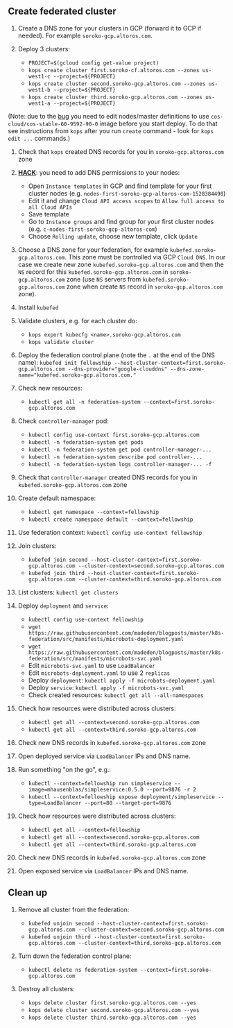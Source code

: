 ## Create federated cluster

1. Create a DNS zone for your clusters in GCP (forward it to GCP if needed). For example `soroko-gcp.altoros.com`.

1. Deploy 3 clusters:
    * `PROJECT=$(gcloud config get-value project)`
    * `kops create cluster first.soroko-cf.altoros.com --zones us-west1-c --project=${PROJECT}`
    * `kops create cluster second.soroko-gcp.altoros.com --zones us-west1-b --project=${PROJECT}`
    * `kops create cluster third.soroko-gcp.altoros.com --zones us-west1-a --project=${PROJECT}`

(Note: due to the [bug](https://github.com/kubernetes/kops/issues/5281) you need to edit nodes/master definitions to use `cos-cloud/cos-stable-60-9592-90-0` image before you start deploy. To do that see instructions from `kops` after you run `create` command  - look for `kops edit ...` commands.)

1. Check that `kops` created DNS records for you in `soroko-gcp.altoros.com` zone

1. [**HACK**](https://github.com/kubernetes/kops/issues/5295): you need to add DNS permissions to your nodes:
   * Open `Instance templates` in GCP and find template for your first cluster nodes (e.g. `nodes-first-soroko-gcp-altoros-com-1528384498`)
   * Edit it and change `Cloud API access scopes` to `Allow full access to all Cloud APIs`
   * Save template
   * Go to `Instance groups` and find group for your first cluster nodes (e.g. `c-nodes-first-soroko-gcp-altoros-com`)
   * Choose `Rolling update`, choose new template, click `Update`

1. Choose a DNS zone for your federation, for example `kubefed.soroko-gcp.altoros.com`. This zone must be controlled via GCP `Cloud DNS`. In our case we create new zone `kubefed.soroko-gcp.altoros.com` and then the `NS` record for this `kubefed.soroko-gcp.altoros.com` in `soroko-gcp.altoros.com` zone (use `NS` servers from `kubefed.soroko-gcp.altoros.com` zone when create `NS` record in `soroko-gcp.altoros.com` zone).

1. Install `kubefed`

1. Validate clusters, e.g. for each cluster do:
    * `kops export kubecfg <name>.soroko-gcp.altoros.com`
    * `kops validate cluster`

1. Deploy the federation control plane (note the `.` at the end of the DNS name): `kubefed init fellowship --host-cluster-context=first.soroko-gcp.altoros.com --dns-provider="google-clouddns" --dns-zone-name="kubefed.soroko-gcp.altoros.com."`

1. Check new resources:
    * `kubectl get all -n federation-system --context=first.soroko-gcp.altoros.com`

1. Check `controller-manager` pod:
    * `kubectl config use-context first.soroko-gcp.altoros.com`
    * `kubectl -n federation-system get pods`
    * `kubectl -n federation-system get pod controller-manager-...`
    * `kubectl -n federation-system describe pod controller-...`
    * `kubectl -n federation-system logs controller-manager-... -f`

1. Check that `controller-manager` created DNS records for you in `kubefed.soroko-gcp.altoros.com` zone

1. Create default namespace:
    * `kubectl get namespace --context=fellowship`
    * `kubectl create namespace default --context=fellowship`

1. Use federation context: `kubectl config use-context fellowship`

1. Join clusters:
    * `kubefed join second --host-cluster-context=first.soroko-gcp.altoros.com --cluster-context=second.soroko-gcp.altoros.com`
    * `kubefed join third --host-cluster-context=first.soroko-gcp.altoros.com --cluster-context=third.soroko-gcp.altoros.com`

1. List clusters: `kubectl get clusters`

1. Deploy `deployment` and `service`:
    * `kubectl config use-context fellowship`
    * `wget https://raw.githubusercontent.com/madeden/blogposts/master/k8s-federation/src/manifests/microbots-deployment.yaml`
    * `wget https://raw.githubusercontent.com/madeden/blogposts/master/k8s-federation/src/manifests/microbots-svc.yaml`
    * Edit `microbots-svc.yaml` to use `LoadBalancer`
    * Edit `microbots-deployment.yaml` to use 2 `replicas`
    * Deploy `deployment`: `kubectl apply -f microbots-deployment.yaml`
    * Deploy `service`: `kubectl apply -f microbots-svc.yaml`
    * Check created resources: `kubectl get all --all-namespaces`

1. Check how resources were distributed across clusters:
    * `kubectl get all --context=second.soroko-gcp.altoros.com`
    * `kubectl get all --context=third.soroko-gcp.altoros.com`

1. Check new DNS records in `kubefed.soroko-gcp.altoros.com` zone

1. Open deployed service via `LoadBalancer` IPs and DNS name.

1. Run something "on the go", e.g.:
    * `kubectl --context=fellowship run simpleservice --image=mhausenblas/simpleservice:0.5.0 --port=9876 -r 2`
    * `kubectl --context=fellowship expose deployment/simpleservice --type=LoadBalancer --port=80 --target-port=9876`

1. Check how resources were distributed across clusters:
    * `kubectl get all --context=fellowship`
    * `kubectl get all --context=second.soroko-gcp.altoros.com`
    * `kubectl get all --context=third.soroko-gcp.altoros.com`

1. Check new DNS records in `kubefed.soroko-gcp.altoros.com` zone

1. Open exposed service via `LoadBalancer` IPs and DNS name.

## Clean up

1. Remove all cluster from the federation:
    * `kubefed unjoin second --host-cluster-context=first.soroko-gcp.altoros.com --cluster-context=second.soroko-gcp.altoros.com`
    * `kubefed unjoin third --host-cluster-context=first.soroko-gcp.altoros.com --cluster-context=third.soroko-gcp.altoros.com`

1. Turn down the federation control plane:
    * `kubectl delete ns federation-system --context=first.soroko-gcp.altoros.com`

1. Destroy all clusters:
    * `kops delete cluster first.soroko-gcp.altoros.com --yes`
    * `kops delete cluster second.soroko-gcp.altoros.com --yes`
    * `kops delete cluster third.soroko-gcp.altoros.com --yes`
